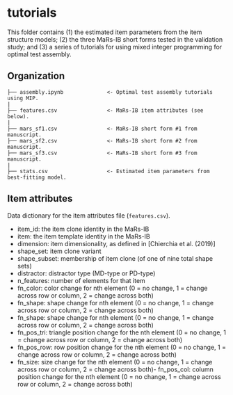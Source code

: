 # tutorials

This folder contains (1) the estimated item parameters from the item structure models; (2) the three MaRs-IB short forms tested in the validation study; and (3) a series of tutorials for using mixed integer programming for optimal test assembly.

## Organization

    ├── assembly.ipynb              <- Optimal test assembly tutorials using MIP.
    |
    ├── features.csv                <- MaRs-IB item attributes (see below).
    |
    ├── mars_sf1.csv                <- MaRs-IB short form #1 from manuscript.
    ├── mars_sf2.csv                <- MaRs-IB short form #2 from manuscript.
    ├── mars_sf3.csv                <- MaRs-IB short form #3 from manuscript.
    |
    ├── stats.csv                   <- Estimated item parameters from best-fitting model.

## Item attributes

Data dictionary for the item attributes file (`features.csv`). 

- item_id: the item clone identity in the MaRs-IB
- item: the item template identity in the MaRs-IB
- dimension: item dimensionality, as defined in [Chierchia et al. (2019)]
- shape_set: item clone variant
- shape_subset: membership of item clone (of one of nine total shape sets)
- distractor: distractor type (MD-type or PD-type)
- n_features: number of elements for that item
- fn_color: color change for nth element (0 = no change, 1 = change across row or column, 2 = change across both)
- fn_shape: shape change for nth element (0 = no change, 1 = change across row or column, 2 = change across both)
- fn_shape: shape change for nth element (0 = no change, 1 = change across row or column, 2 = change across both)
- fn_pos_tri: triangle position change for the nth element (0 = no change, 1 = change across row or column, 2 = change across both)
- fn_pos_row: row position change for the nth element (0 = no change, 1 = change across row or column, 2 = change across both)
- fn_size: size change for the nth element (0 = no change, 1 = change across row or column, 2 = change across both)- fn_pos_col: column position change for the nth element (0 = no change, 1 = change across row or column, 2 = change across both)